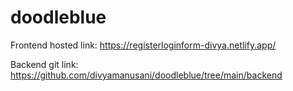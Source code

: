 # doodleblue
Frontend hosted link: https://registerloginform-divya.netlify.app/

Backend git link: https://github.com/divyamanusani/doodleblue/tree/main/backend
